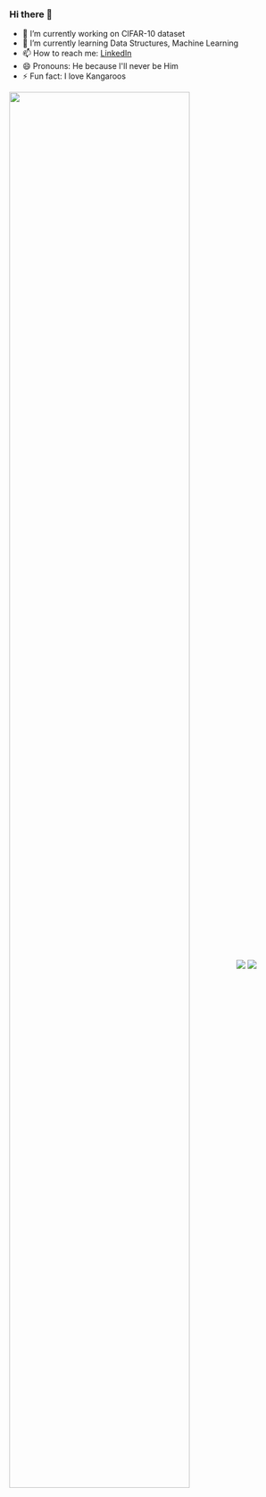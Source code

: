 ### Hi there 👋


<!-- **joseph27choi/joseph27choi** is a ✨ _special_ ✨ repository because its `README.md` (this file) appears on your GitHub profile.

Here are some ideas to get you started: -->

- 🔭 I’m currently working on CIFAR-10 dataset
- 🌱 I’m currently learning Data Structures, Machine Learning
- 📫 How to reach me: <a href="https://www.linkedin.com/in/josephchoi27-ece/">LinkedIn</a>
- 😄 Pronouns: He because I'll never be Him
- ⚡ Fun fact: I love Kangaroos 
<img align="center" src="https://media.tenor.com/lcTJlAH78GsAAAAM/hold-me-cute.gif" height="80%">



<img align="center" src="https://github-readme-stats.vercel.app/api?username=joseph27choi&show_icons=true&theme=radical%22/%3E" />
<img align="center" src="https://github-readme-streak-stats.herokuapp.com/?user=joseph27choi"/>

